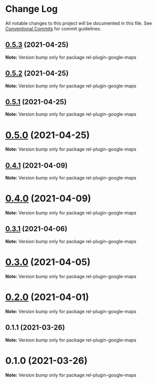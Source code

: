 # Change Log

All notable changes to this project will be documented in this file.
See [Conventional Commits](https://conventionalcommits.org) for commit guidelines.

## [0.5.3](https://github.com/runrel/rel/compare/rel-plugin-google-maps@0.5.2...rel-plugin-google-maps@0.5.3) (2021-04-25)

**Note:** Version bump only for package rel-plugin-google-maps





## [0.5.2](https://github.com/runrel/rel/compare/rel-plugin-google-maps@0.5.1...rel-plugin-google-maps@0.5.2) (2021-04-25)

**Note:** Version bump only for package rel-plugin-google-maps





## [0.5.1](https://github.com/runrel/rel/compare/rel-plugin-google-maps@0.4.1...rel-plugin-google-maps@0.5.1) (2021-04-25)

**Note:** Version bump only for package rel-plugin-google-maps





# [0.5.0](https://github.com/runrel/rel/compare/rel-plugin-google-maps@0.4.1...rel-plugin-google-maps@0.5.0) (2021-04-25)

**Note:** Version bump only for package rel-plugin-google-maps





## [0.4.1](https://github.com/runrel/rel/compare/rel-plugin-google-maps@0.4.0...rel-plugin-google-maps@0.4.1) (2021-04-09)

**Note:** Version bump only for package rel-plugin-google-maps





# [0.4.0](https://github.com/runrel/rel/compare/rel-plugin-google-maps@0.3.1...rel-plugin-google-maps@0.4.0) (2021-04-09)

**Note:** Version bump only for package rel-plugin-google-maps





## [0.3.1](https://github.com/runrel/rel/compare/rel-plugin-google-maps@0.3.0...rel-plugin-google-maps@0.3.1) (2021-04-06)

**Note:** Version bump only for package rel-plugin-google-maps





# [0.3.0](https://github.com/runrel/rel/compare/rel-plugin-google-maps@0.2.0...rel-plugin-google-maps@0.3.0) (2021-04-05)

**Note:** Version bump only for package rel-plugin-google-maps





# [0.2.0](https://github.com/runrel/rel/compare/rel-plugin-google-maps@0.1.1...rel-plugin-google-maps@0.2.0) (2021-04-01)

**Note:** Version bump only for package rel-plugin-google-maps





## 0.1.1 (2021-03-26)

**Note:** Version bump only for package rel-plugin-google-maps





# 0.1.0 (2021-03-26)

**Note:** Version bump only for package rel-plugin-google-maps
